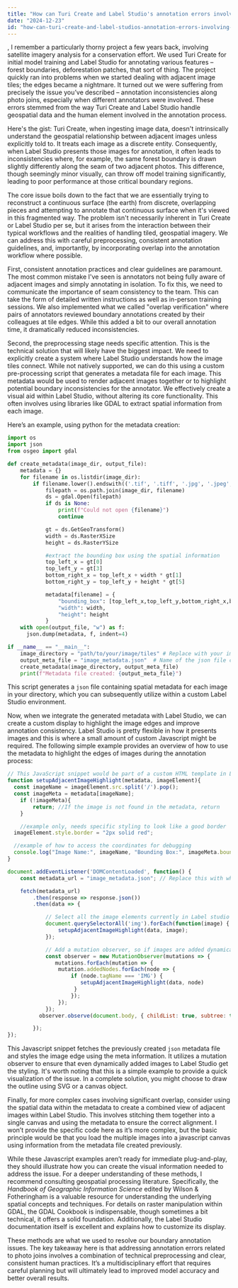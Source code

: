 ```yaml
---
title: "How can Turi Create and Label Studio's annotation errors involving photo joins be resolved?"
date: "2024-12-23"
id: "how-can-turi-create-and-label-studios-annotation-errors-involving-photo-joins-be-resolved"
---
```


,  I remember a particularly thorny project a few years back, involving satellite imagery analysis for a conservation effort. We used Turi Create for initial model training and Label Studio for annotating various features – forest boundaries, deforestation patches, that sort of thing. The project quickly ran into problems when we started dealing with adjacent image tiles; the edges became a nightmare. It turned out we were suffering from precisely the issue you’ve described – annotation inconsistencies along photo joins, especially when different annotators were involved. These errors stemmed from the way Turi Create and Label Studio handle geospatial data and the human element involved in the annotation process.

Here's the gist: Turi Create, when ingesting image data, doesn't intrinsically understand the geospatial relationship between adjacent images unless explicitly told to. It treats each image as a discrete entity. Consequently, when Label Studio presents those images for annotation, it often leads to inconsistencies where, for example, the same forest boundary is drawn slightly differently along the seam of two adjacent photos. This difference, though seemingly minor visually, can throw off model training significantly, leading to poor performance at those critical boundary regions.

The core issue boils down to the fact that we are essentially trying to reconstruct a continuous surface (the earth) from discrete, overlapping pieces and attempting to annotate that continuous surface when it's viewed in this fragmented way. The problem isn't necessarily inherent in Turi Create or Label Studio per se, but it arises from the interaction between their typical workflows and the realities of handling tiled, geospatial imagery. We can address this with careful preprocessing, consistent annotation guidelines, and, importantly, by incorporating overlap into the annotation workflow where possible.

First, consistent annotation practices and clear guidelines are paramount. The most common mistake I've seen is annotators not being fully aware of adjacent images and simply annotating in isolation. To fix this, we need to communicate the importance of seam consistency to the team. This can take the form of detailed written instructions as well as in-person training sessions. We also implemented what we called "overlap verification" where pairs of annotators reviewed boundary annotations created by their colleagues at tile edges. While this added a bit to our overall annotation time, it dramatically reduced inconsistencies.

Second, the preprocessing stage needs specific attention. This is the technical solution that will likely have the biggest impact. We need to explicitly create a system where Label Studio understands how the image tiles connect. While not natively supported, we can do this using a custom pre-processing script that generates a metadata file for each image. This metadata would be used to render adjacent images together or to highlight potential boundary inconsistencies for the annotator. We effectively create a visual aid within Label Studio, without altering its core functionality. This often involves using libraries like GDAL to extract spatial information from each image.

Here’s an example, using python for the metadata creation:

```python
import os
import json
from osgeo import gdal

def create_metadata(image_dir, output_file):
    metadata = {}
    for filename in os.listdir(image_dir):
        if filename.lower().endswith(('.tif', '.tiff', '.jpg', '.jpeg', '.png')):
            filepath = os.path.join(image_dir, filename)
            ds = gdal.Open(filepath)
            if ds is None:
                print(f"Could not open {filename}")
                continue

            gt = ds.GetGeoTransform()
            width = ds.RasterXSize
            height = ds.RasterYSize

            #extract the bounding box using the spatial information
            top_left_x = gt[0]
            top_left_y = gt[3]
            bottom_right_x = top_left_x + width * gt[1]
            bottom_right_y = top_left_y + height * gt[5]

            metadata[filename] = {
                "bounding_box": [top_left_x,top_left_y,bottom_right_x,bottom_right_y],
                "width": width,
                "height": height
            }
    with open(output_file, "w") as f:
      json.dump(metadata, f, indent=4)

if __name__ == "__main__":
    image_directory = "path/to/your/image/tiles" # Replace with your image tile directory
    output_meta_file = "image_metadata.json"  # Name of the json file created
    create_metadata(image_directory, output_meta_file)
    print(f"Metadata file created: {output_meta_file}")
```

This script generates a `json` file containing spatial metadata for each image in your directory, which you can subsequently utilize within a custom Label Studio environment.

Now, when we integrate the generated metadata with Label Studio, we can create a custom display to highlight the image edges and improve annotation consistency. Label Studio is pretty flexible in how it presents images and this is where a small amount of custom Javascript might be required. The following simple example provides an overview of how to use the metadata to highlight the edges of images during the annotation process:

```javascript
// This JavaScript snippet would be part of a custom HTML template in Label Studio
function setupAdjacentImageHighlight(metadata, imageElement){
  const imageName = imageElement.src.split('/').pop();
  const imageMeta = metadata[imageName];
    if (!imageMeta){
        return; //If the image is not found in the metadata, return
    }

    //example only, needs specific styling to look like a good border
  imageElement.style.border = "2px solid red";

  //example of how to access the coordinates for debugging
  console.log("Image Name:", imageName, "Bounding Box:", imageMeta.bounding_box);
}

document.addEventListener('DOMContentLoaded', function() {
    const metadata_url = "image_metadata.json"; // Replace this with where the json file is available

    fetch(metadata_url)
        .then(response => response.json())
        .then(data => {

            // Select all the image elements currently in Label studio
            document.querySelectorAll('img').forEach(function(image) {
                setupAdjacentImageHighlight(data, image);
            });

            // Add a mutation observer, so if images are added dynamically to the page they get the highlighting
            const observer = new MutationObserver(mutations => {
               mutations.forEach(mutation => {
                mutation.addedNodes.forEach(node => {
                    if (node.tagName === 'IMG') {
                       setupAdjacentImageHighlight(data, node)
                     }
                    });
                });
            });
          observer.observe(document.body, { childList: true, subtree: true });

        });
});
```

This Javascript snippet fetches the previously created `json` metadata file and styles the image edge using the meta information. It utilizes a mutation observer to ensure that even dynamically added images to Label Studio get the styling. It's worth noting that this is a simple example to provide a quick visualization of the issue. In a complete solution, you might choose to draw the outline using SVG or a canvas object.

Finally, for more complex cases involving significant overlap, consider using the spatial data within the metadata to create a combined view of adjacent images within Label Studio. This involves stitching them together into a single canvas and using the metadata to ensure the correct alignment. I won’t provide the specific code here as it’s more complex, but the basic principle would be that you load the multiple images into a javascript canvas using information from the metadata file created previously.

While these Javascript examples aren’t ready for immediate plug-and-play, they should illustrate how you can create the visual information needed to address the issue. For a deeper understanding of these methods, I recommend consulting geospatial processing literature. Specifically, the *Handbook of Geographic Information Science* edited by Wilson & Fotheringham is a valuable resource for understanding the underlying spatial concepts and techniques. For details on raster manipulation within GDAL, the GDAL Cookbook is indispensable, though sometimes a bit technical, it offers a solid foundation. Additionally, the Label Studio documentation itself is excellent and explains how to customize its display.

These methods are what we used to resolve our boundary annotation issues. The key takeaway here is that addressing annotation errors related to photo joins involves a combination of technical preprocessing and clear, consistent human practices. It’s a multidisciplinary effort that requires careful planning but will ultimately lead to improved model accuracy and better overall results.
